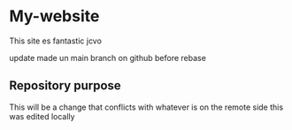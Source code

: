 # My-website

This site es fantastic jcvo


update made un main branch on github before rebase

## Repository purpose

This will be a change that conflicts 
with whatever is on the remote side
this was edited locally


